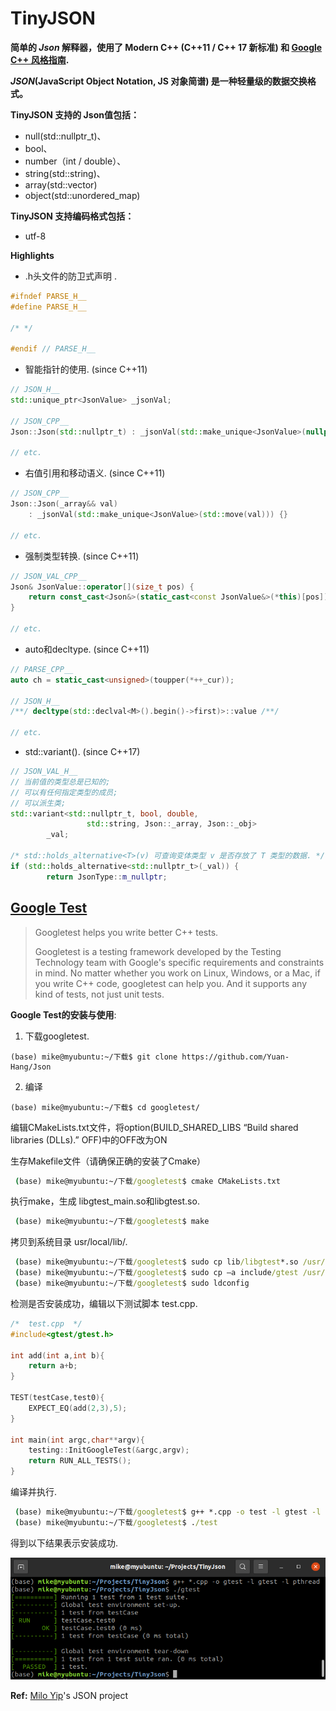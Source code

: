 # TinyJSON
**简单的 *Json* 解释器，使用了 Modern C++ (C++11 / C++ 17 新标准) 和 [Google C++ 风格指南](https://zh-google-styleguide.readthedocs.io/en/latest/google-cpp-styleguide/).** 



***JSON*(JavaScript Object Notation, JS 对象简谱) 是一种轻量级的数据交换格式。**

**TinyJSON 支持的 Json值包括：**

- null(std::nullptr_t)、
- bool、
- number（int / double）、
- string(std::string)、
- array(std::vector) 
- object(std::unordered_map)

**TinyJSON 支持编码格式包括：**

- utf-8



**Highlights**

- .h头文件的防卫式声明 .

```c++
#ifndef PARSE_H__
#define PARSE_H__

/* */

#endif // PARSE_H__
```

- 智能指针的使用. (since C++11)

```c++
// JSON_H__
std::unique_ptr<JsonValue> _jsonVal;

// JSON_CPP__
Json::Json(std::nullptr_t) : _jsonVal(std::make_unique<JsonValue>(nullptr)) {}

// etc.
```

- 右值引用和移动语义. (since C++11)

```c++
// JSON_CPP__
Json::Json(_array&& val)
    : _jsonVal(std::make_unique<JsonValue>(std::move(val))) {}

// etc.
```

- 强制类型转换. (since C++11)

```c++
// JSON_VAL_CPP__
Json& JsonValue::operator[](size_t pos) {
    return const_cast<Json&>(static_cast<const JsonValue&>(*this)[pos]);
}

// etc.
```

- auto和decltype. (since C++11)

```c++
// PARSE_CPP__
auto ch = static_cast<unsigned>(toupper(*++_cur));

// JSON_H__
/**/ decltype(std::declval<M>().begin()->first)>::value /**/
    
// etc.
```

- std::variant(). (since C++17)

```C++
// JSON_VAL_H__
// 当前值的类型总是已知的;
// 可以有任何指定类型的成员;
// 可以派生类;
std::variant<std::nullptr_t, bool, double, 
                 std::string, Json::_array, Json::_obj>
        _val;

/* std::holds_alternative<T>(v) 可查询变体类型 v 是否存放了 T 类型的数据. */
if (std::holds_alternative<std::nullptr_t>(_val)) {
        return JsonType::m_nullptr;
```







## [Google Test](https://github.com/google/googletest/tree/dcc92d0ab6c4ce022162a23566d44f673251eee4)

> Googletest helps you write better C++ tests.
>
> Googletest is a testing framework developed by the Testing Technology team with Google's specific requirements and constraints in mind. No matter whether you work on Linux, Windows, or a Mac, if you write C++ code, googletest can help you. And it supports any kind of tests, not just unit tests.

**Google Test的安装与使用**:

1. 下载googletest.

```CMD
(base) mike@myubuntu:~/下载$ git clone https://github.com/Yuan-Hang/Json
```

2. 编译

```CMD
(base) mike@myubuntu:~/下载$ cd googletest/
```

编辑CMakeLists.txt文件，将option(BUILD_SHARED_LIBS “Build shared libraries (DLLs).” OFF)中的OFF改为ON

生存Makefile文件（请确保正确的安装了Cmake）

```cmd
 (base) mike@myubuntu:~/下载/googletest$ cmake CMakeLists.txt
```

执行make，生成 libgtest_main.so和libgtest.so.

```cmd
 (base) mike@myubuntu:~/下载/googletest$ make
```

拷贝到系统目录 usr/local/lib/.

```cmd
 (base) mike@myubuntu:~/下载/googletest$ sudo cp lib/libgtest*.so /usr/lib
 (base) mike@myubuntu:~/下载/googletest$ sudo cp –a include/gtest /usr/include
 (base) mike@myubuntu:~/下载/googletest$ sudo ldconfig
```

检测是否安装成功，编辑以下测试脚本 test.cpp.

```c++
/*  test.cpp  */
#include<gtest/gtest.h>

int add(int a,int b){
    return a+b;
}

TEST(testCase,test0){
    EXPECT_EQ(add(2,3),5);
}

int main(int argc,char**argv){
    testing::InitGoogleTest(&argc,argv);
    return RUN_ALL_TESTS();
}
```

编译并执行.

```cmd
 (base) mike@myubuntu:~/下载/googletest$ g++ *.cpp -o test -l gtest -l pthread
 (base) mike@myubuntu:~/下载/googletest$ ./test 
```

得到以下结果表示安装成功.

![install_gtest](https://github.com/M3stark/TinyJson/blob/main/source/install_gtest.png)







**Ref:**  [Milo Yip](https://github.com/miloyip/json-tutorial)'s JSON project
